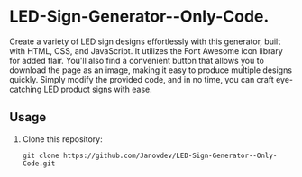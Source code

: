 # LED-Sign-Generator--Only-Code.

Create a variety of LED sign designs effortlessly with this generator, built with HTML, CSS, and JavaScript. It utilizes the Font Awesome icon library for added flair. You'll also find a convenient button that allows you to download the page as an image, making it easy to produce multiple designs quickly. Simply modify the provided code, and in no time, you can craft eye-catching LED product signs with ease.

## Usage

1. Clone this repository:

   ```shell
   git clone https://github.com/Janovdev/LED-Sign-Generator--Only-Code.git

